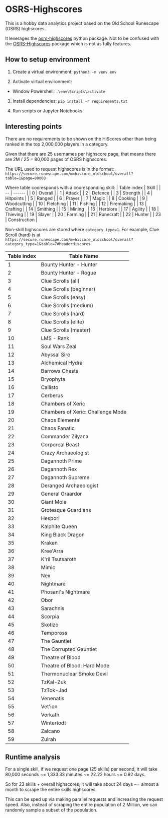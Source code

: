 # OSRS-Highscores

This is a hobby data analytics project based on the Old School Runescape (OSRS) highscores.

It leverages the [osrs-highscores](https://pypi.org/project/osrs-highscores/) python package. Not to be confused with the [OSRS-Highscores](https://pypi.org/project/OSRS-Hiscores/) package which is not as fully features.


## How to setup environment

1. Create a virtual environment: `python3 -m venv env`

2. Activate virtual environment:
- Window Powershell: `.\env\Scripts\activate`

3. Install dependencies: `pip install -r requirements.txt`

4. Run scripts or Jupyter Notebooks

## Interesting points
There are no requirements to be shown on the HiScores other than being ranked in the top 2,000,000 players in a category.

Given that there are 25 usernames per highscore page, that means there are 2M / 25 = 80,000 pages of OSRS highscores.

The URL used to request highscores is in the format:
`https://secure.runescape.com/m=hiscore_oldschool/overall?table=1&page=80000`

Where table cooresponds with a cooresponding skill:
| Table index | Skill | 
| -- | ------ |
| 0 | Overall |
| 1 | Attack |
| 2 | Defence |
| 3 | Strength |
| 4 | Hitpoints |
| 5 | Ranged |
| 6 | Prayer |
| 7 | Magic |
| 8 | Cooking |
| 9 | Woodcutting |
| 10 | Fletching |
| 11 | Fishing |
| 12 | Firemaking |
| 13 | Crafting |
| 14 | Smithing |
| 15 | Mining |
| 16 | Herblore |
| 17 | Agility |
| 18 | Thieving |
| 19 | Slayer |
| 20 | Farming |
| 21 | Runecraft |
| 22 | Hunter |
| 23 | Construction |

Non-skill highscores are stored where `category_type=1`. For example, Clue Scroll (hard) is at `https://secure.runescape.com/m=hiscore_oldschool/overall?category_type=1&table=7#headerHiscores`

| Table index | Table Name | 
| -- | ------ |
| 1 | Bounty Hunter - Hunter           |
| 2 | Bounty Hunter - Rogue            |
| 3 | Clue Scrolls (all)               |
| 4 | Clue Scrolls (beginner)          |
| 5 | Clue Scrolls (easy)              |
| 6 | Clue Scrolls (medium)            |
| 7 | Clue Scrolls (hard)              |
| 8 | Clue Scrolls (elite)             |
| 9 | Clue Scrolls (master)            |
| 10 | LMS - Rank                       |
| 11 | Soul Wars Zeal                   |
| 12 | Abyssal Sire                     |
| 13 | Alchemical Hydra                 |
| 14 | Barrows Chests                   |
| 15 | Bryophyta                        |
| 16 | Callisto                         |
| 17 | Cerberus                         |
| 18 | Chambers of Xeric                |
| 19 | Chambers of Xeric: Challenge Mode|
| 20 | Chaos Elemental                  |
| 21 | Chaos Fanatic                    |
| 22 | Commander Zilyana                |
| 23 | Corporeal Beast                  |
| 24 | Crazy Archaeologist              |
| 25 | Dagannoth Prime                  |
| 26 | Dagannoth Rex                    |
| 27 | Dagannoth Supreme                |
| 28 | Deranged Archaeologist           |
| 29 | General Graardor                 |
| 30 | Giant Mole                       |
| 31 | Grotesque Guardians              |
| 32 | Hespori                          |
| 33 | Kalphite Queen                   |
| 34 | King Black Dragon                |
| 35 | Kraken                           |
| 36 | Kree'Arra                        |
| 37 | K'ril Tsutsaroth                 |
| 38 | Mimic                            |
| 39 | Nex                              |
| 40 | Nightmare                        |
| 41 | Phosani's Nightmare              |
| 42 | Obor                             |
| 43 | Sarachnis                        |
| 44 | Scorpia                          |
| 45 | Skotizo                          |
| 46 | Tempoross                        |
| 47 | The Gauntlet                     |
| 48 | The Corrupted Gauntlet           |
| 49 | Theatre of Blood                 |
| 50 | Theatre of Blood: Hard Mode      |
| 51 | Thermonuclear Smoke Devil        |
| 52 | TzKal-Zuk                        |
| 53 | TzTok-Jad                        |
| 54 | Venenatis                        |
| 55 | Vet'ion                          |
| 56 | Vorkath                          |
| 57 | Wintertodt                       |
| 58 | Zalcano                          |
| 59 | Zulrah                           |

## Runtime analysis
For a single skill, if we request one page (25 skills) per second, it will take 80,000 seconds ~= 1,333.33 minutes ~= 22.22 hours ~= 0.92 days.

So for 23 skills + overall highscores, it will take about 24 days ~= almost a month to scrape the entire skills highscores.

This can be sped up via making parallel requests and increasing the request speed. Also, instead of scraping the entire population of 2 Million, we can randomly sample a subset of the population.